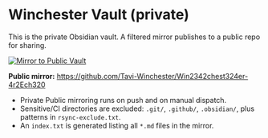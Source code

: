 ﻿# Winchester Vault (private)

This is the private Obsidian vault. A filtered mirror publishes to a public repo for sharing.

[![Mirror to Public Vault](https://github.com/Tavi-Winchester/Winchester-Vault_/actions/workflows/mirror.yml/badge.svg)](https://github.com/Tavi-Winchester/Winchester-Vault_/actions/workflows/mirror.yml)

**Public mirror:** https://github.com/Tavi-Winchester/Win2342chest324er-4r2Ech320

- Private  Public mirroring runs on push and on manual dispatch.
- Sensitive/CI directories are excluded: `.git/`, `.github/`, `.obsidian/`, plus patterns in `rsync-exclude.txt`.
- An `index.txt` is generated listing all `*.md` files in the mirror.

